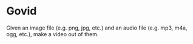 # Govid

Given an image file (e.g. png, jpg, etc.) and an audio file (e.g. mp3, m4a, ogg,
etc.), make a video out of them.

